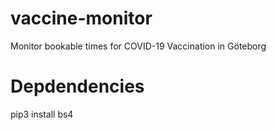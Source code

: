 # vaccine-monitor
Monitor bookable times for COVID-19 Vaccination in Göteborg

# Depdendencies
pip3 install bs4
